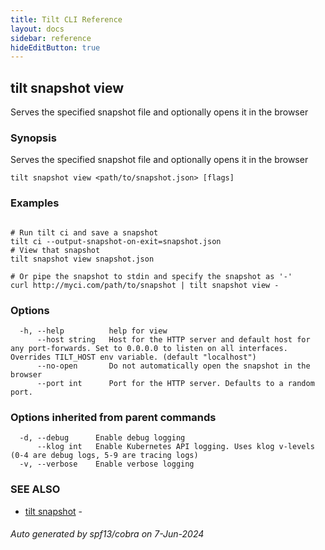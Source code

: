 ```yaml
---
title: Tilt CLI Reference
layout: docs
sidebar: reference
hideEditButton: true
---
```

## tilt snapshot view

Serves the specified snapshot file and optionally opens it in the browser

### Synopsis

Serves the specified snapshot file and optionally opens it in the browser

```
tilt snapshot view <path/to/snapshot.json> [flags]
```

### Examples

```

# Run tilt ci and save a snapshot
tilt ci --output-snapshot-on-exit=snapshot.json
# View that snapshot
tilt snapshot view snapshot.json

# Or pipe the snapshot to stdin and specify the snapshot as '-'
curl http://myci.com/path/to/snapshot | tilt snapshot view -

```

### Options

```
  -h, --help          help for view
      --host string   Host for the HTTP server and default host for any port-forwards. Set to 0.0.0.0 to listen on all interfaces. Overrides TILT_HOST env variable. (default "localhost")
      --no-open       Do not automatically open the snapshot in the browser
      --port int      Port for the HTTP server. Defaults to a random port.
```

### Options inherited from parent commands

```
  -d, --debug      Enable debug logging
      --klog int   Enable Kubernetes API logging. Uses klog v-levels (0-4 are debug logs, 5-9 are tracing logs)
  -v, --verbose    Enable verbose logging
```

### SEE ALSO

* [tilt snapshot](tilt_snapshot.html)	 - 

###### Auto generated by spf13/cobra on 7-Jun-2024
